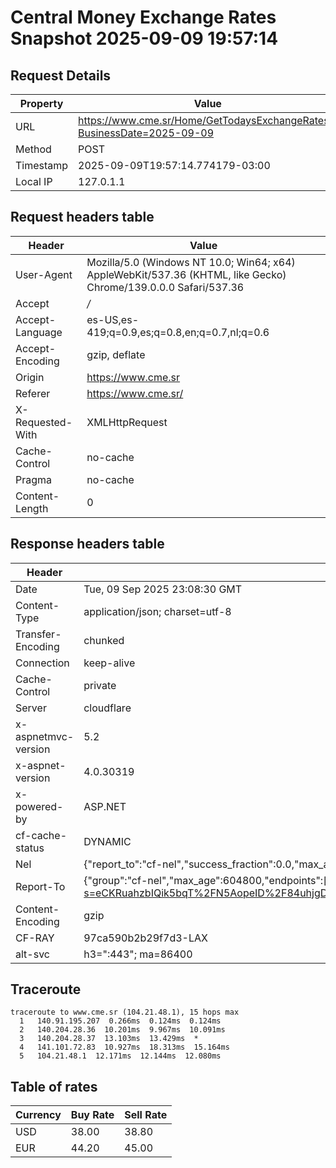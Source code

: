 # Central Money Exchange Rates Snapshot 2025-09-09 19:57:14
## Request Details

| Property | Value |
|----------|-------|
| URL | https://www.cme.sr/Home/GetTodaysExchangeRates/?BusinessDate=2025-09-09 |
| Method | POST |
| Timestamp | 2025-09-09T19:57:14.774179-03:00 |
| Local IP | 127.0.1.1 |
    
## Request headers table

| Header | Value |
|--------|-------|
| User-Agent | Mozilla/5.0 (Windows NT 10.0; Win64; x64) AppleWebKit/537.36 (KHTML, like Gecko) Chrome/139.0.0.0 Safari/537.36 |
| Accept | */* |
| Accept-Language | es-US,es-419;q=0.9,es;q=0.8,en;q=0.7,nl;q=0.6 |
| Accept-Encoding | gzip, deflate |
| Origin | https://www.cme.sr |
| Referer | https://www.cme.sr/ |
| X-Requested-With | XMLHttpRequest |
| Cache-Control | no-cache |
| Pragma | no-cache |
| Content-Length | 0 |

    
## Response headers table
| Header | Value |
|--------|-------|
| Date | Tue, 09 Sep 2025 23:08:30 GMT |
| Content-Type | application/json; charset=utf-8 |
| Transfer-Encoding | chunked |
| Connection | keep-alive |
| Cache-Control | private |
| Server | cloudflare |
| x-aspnetmvc-version | 5.2 |
| x-aspnet-version | 4.0.30319 |
| x-powered-by | ASP.NET |
| cf-cache-status | DYNAMIC |
| Nel | {"report_to":"cf-nel","success_fraction":0.0,"max_age":604800} |
| Report-To | {"group":"cf-nel","max_age":604800,"endpoints":[{"url":"https://a.nel.cloudflare.com/report/v4?s=eCKRuahzbIQik5bqT%2FN5AopeID%2F84uhjgDfXp38XhQenVcXFzUAMTpGjnBA%2Fe%2F9cCwq75TnYO1bnw1zDNVpqgLWWrsTXTXNk7Fw%3D"}]} |
| Content-Encoding | gzip |
| CF-RAY | 97ca590b2b29f7d3-LAX |
| alt-svc | h3=":443"; ma=86400 |

## Traceroute 

```
traceroute to www.cme.sr (104.21.48.1), 15 hops max
  1   140.91.195.207  0.266ms  0.124ms  0.124ms 
  2   140.204.28.36  10.201ms  9.967ms  10.091ms 
  3   140.204.28.37  13.103ms  13.429ms  * 
  4   141.101.72.83  10.927ms  18.313ms  15.164ms 
  5   104.21.48.1  12.171ms  12.144ms  12.080ms 

```


## Table of rates

| Currency | Buy Rate | Sell Rate |
|----------|----------|-----------|
| USD | 38.00 | 38.80 |
| EUR | 44.20 | 45.00 |
